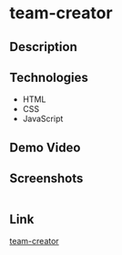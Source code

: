 # team-creator

## Description 


## Technologies 
<ul>
    <li> HTML
    <li> CSS
    <li> JavaScript
</ul>

## Demo Video


## Screenshots
<img src="" alt="" />


## Link
[team-creator]()
